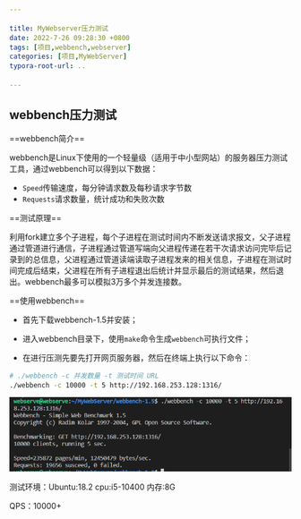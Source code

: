 ```yaml
---

title: MyWebserver压力测试
date: 2022-7-26 09:28:30 +0800
tags: [项目,webbench,webserver]
categories: [项目,MyWebServer]
typora-root-url: ..

---
```


## webbench压力测试

==webbench简介==

webbench是Linux下使用的一个轻量级（适用于中小型网站）的服务器压力测试工具，通过webbench可以得到以下数据：

* `Speed`传输速度，每分钟请求数及每秒请求字节数
* `Requests`请求数量，统计成功和失败次数

==测试原理==

利用fork建立多个子进程，每个子进程在测试时间内不断发送请求报文，父子进程通过管道进行通信，子进程通过管道写端向父进程传递在若干次请求访问完毕后记录到的总信息，父进程通过管道读端读取子进程发来的相关信息，子进程在测试时间完成后结束，父进程在所有子进程退出后统计并显示最后的测试结果，然后退出。webbench最多可以模拟3万多个并发连接数。

==使用webbench==

* 首先下载webbench-1.5并安装；

* 进入webbench目录下，使用`make`命令生成`webbench`可执行文件；

* 在进行压测先要先打开网页服务器，然后在终端上执行以下命令：

```bash
# ./webbench -c 并发数量 -t 测试时间 URL
./webbench -c 10000 -t 5 http://192.168.253.128:1316/
```

![webserver压测](../assets/images/webserver-webbench.png)

测试环境：Ubuntu:18.2 cpu:i5-10400 内存:8G

QPS：10000+